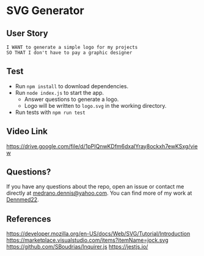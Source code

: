 # SVG Generator

## User Story 
```AS a freelance web developer
I WANT to generate a simple logo for my projects
SO THAT I don't have to pay a graphic designer
```

## Test 
- Run `npm install` to download dependencies.
- Run `node index.js` to start the app.
  - Answer questions to generate a logo.
  - Logo will be written to `logo.svg` in the working directory.
- Run tests with `npm run test`

## Video Link

https://drive.google.com/file/d/1pPIQnwKDfm6dxalYray8ockxh7ewKSxg/view

## Questions?

If you have any questions about the repo, open an issue or contact me directly at medrano.dennis@yahoo.com. You can find more of my work at [Dennmed22](https://github.com/Dennmed22/).

## References

<https://developer.mozilla.org/en-US/docs/Web/SVG/Tutorial/Introduction>
<https://marketplace.visualstudio.com/items?itemName=jock.svg>
<https://github.com/SBoudrias/Inquirer.js>
<https://jestjs.io/>